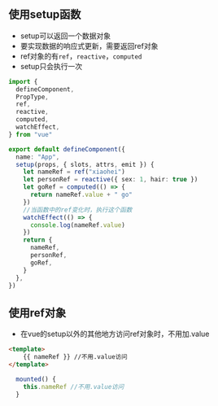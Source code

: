 ## 使用setup函数

* setup可以返回一个数据对象
* 要实现数据的响应式更新，需要返回ref对象
* ref对象的有`ref`，`reactive`，`computed`
* setup只会执行一次

```ts
import {
  defineComponent,
  PropType,
  ref,
  reactive,
  computed,
  watchEffect,
} from "vue"

export default defineComponent({
  name: "App",
  setup(props, { slots, attrs, emit }) {
    let nameRef = ref("xiaohei")
    let personRef = reactive({ sex: 1, hair: true })
    let goRef = computed(() => {
      return nameRef.value + " go"
    })
    //当函数中的ref变化时，执行这个函数
    watchEffect(() => {
      console.log(nameRef.value)
    })
    return {
      nameRef,
      personRef,
      goRef,
    }
  },
})
```

## 使用ref对象

* 在vue的setup以外的其他地方访问ref对象时，不用加.value

```html
<template>
    {{ nameRef }} //不用.value访问
</template>
```

```ts
  mounted() {
    this.nameRef //不用.value访问
  }
```
